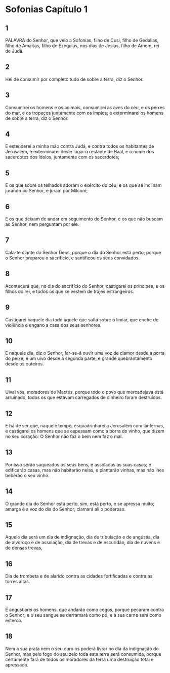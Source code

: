 # Sofonias Capítulo 1

## 1
PALAVRA do Senhor, que veio a Sofonias, filho de Cusi, filho de Gedalias, filho de Amarias, filho de Ezequias, nos dias de Josias, filho de Amom, rei de Judá.

## 2
Hei de consumir por completo tudo de sobre a terra, diz o Senhor.

## 3
Consumirei os homens e os animais, consumirei as aves do céu, e os peixes do mar, e os tropeços juntamente com os ímpios; e exterminarei os homens de sobre a terra, diz o Senhor.

## 4
E estenderei a minha mão contra Judá, e contra todos os habitantes de Jerusalém, e exterminarei deste lugar o restante de Baal, e o nome dos sacerdotes dos ídolos, juntamente com os sacerdotes;

## 5
E os que sobre os telhados adoram o exército do céu; e os que se inclinam jurando ao Senhor, e juram por Milcom;

## 6
E os que deixam de andar em seguimento do Senhor, e os que não buscam ao Senhor, nem perguntam por ele.

## 7
Cala-te diante do Senhor Deus, porque o dia do Senhor está perto; porque o Senhor preparou o sacrifício, e santificou os seus convidados.

## 8
Acontecerá que, no dia do sacrifício do Senhor, castigarei os príncipes, e os filhos do rei, e todos os que se vestem de trajes estrangeiros.

## 9
Castigarei naquele dia todo aquele que salta sobre o limiar, que enche de violência e engano a casa dos seus senhores.

## 10
E naquele dia, diz o Senhor, far-se-á ouvir uma voz de clamor desde a porta do peixe, e um uivo desde a segunda parte, e grande quebrantamento desde os outeiros.

## 11
Uivai vós, moradores de Mactes, porque todo o povo que mercadejava está arruinado, todos os que estavam carregados de dinheiro foram destruídos.

## 12
E há de ser que, naquele tempo, esquadrinharei a Jerusalém com lanternas, e castigarei os homens que se espessam como a borra do vinho, que dizem no seu coração: O Senhor não faz o bem nem faz o mal.

## 13
Por isso serão saqueados os seus bens, e assoladas as suas casas; e edificarão casas, mas não habitarão nelas, e plantarão vinhas, mas não lhes beberão o seu vinho.

## 14
O grande dia do Senhor está perto, sim, está perto, e se apressa muito; amarga é a voz do dia do Senhor; clamará ali o poderoso.

## 15
Aquele dia será um dia de indignação, dia de tribulação e de angústia, dia de alvoroço e de assolação, dia de trevas e de escuridão, dia de nuvens e de densas trevas,

## 16
Dia de trombeta e de alarido contra as cidades fortificadas e contra as torres altas.

## 17
E angustiarei os homens, que andarão como cegos, porque pecaram contra o Senhor; e o seu sangue se derramará como pó, e a sua carne será como esterco.

## 18
Nem a sua prata nem o seu ouro os poderá livrar no dia da indignação do Senhor, mas pelo fogo do seu zelo toda esta terra será consumida, porque certamente fará de todos os moradores da terra uma destruição total e apressada.

